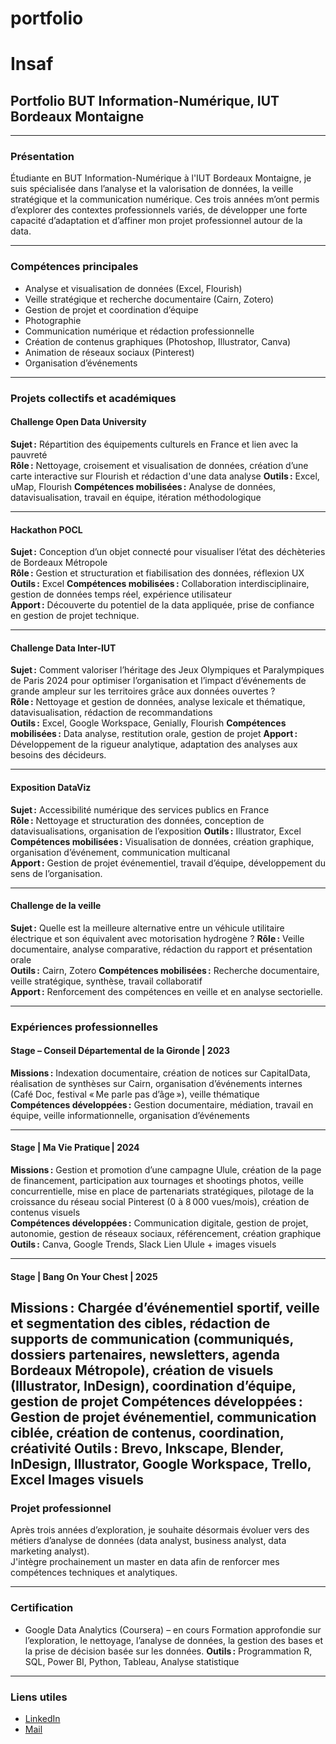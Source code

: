 # portfolio

# Insaf   
## Portfolio BUT Information-Numérique, IUT Bordeaux Montaigne

---

### Présentation

Étudiante en BUT Information-Numérique à l'IUT Bordeaux Montaigne, je suis spécialisée dans l’analyse et la valorisation de données, la veille stratégique et la communication numérique. 
Ces trois années m’ont permis d’explorer des contextes professionnels variés, de développer une forte capacité d’adaptation et d’affiner mon projet professionnel autour de la data.

---

### Compétences principales

- Analyse et visualisation de données (Excel, Flourish)
- Veille stratégique et recherche documentaire (Cairn, Zotero)
- Gestion de projet et coordination d’équipe
- Photographie
- Communication numérique et rédaction professionnelle
- Création de contenus graphiques (Photoshop, Illustrator, Canva)
- Animation de réseaux sociaux (Pinterest)
- Organisation d’événements 

---

### Projets collectifs et académiques

#### Challenge Open Data University  
**Sujet :** Répartition des équipements culturels en France et lien avec la pauvreté  
**Rôle :** Nettoyage, croisement et visualisation de données, création d’une carte interactive sur Flourish et rédaction d'une data analyse 
**Outils :** Excel, uMap, Flourish
**Compétences mobilisées :** Analyse de données, datavisualisation, travail en équipe, itération méthodologique  

---

#### Hackathon POCL  
**Sujet :** Conception d’un objet connecté pour visualiser l’état des déchèteries de Bordeaux Métropole  
**Rôle :** Gestion et structuration et fiabilisation des données, réflexion UX
**Outils :** Excel 
**Compétences mobilisées :** Collaboration interdisciplinaire, gestion de données temps réel, expérience utilisateur  
**Apport :** Découverte du potentiel de la data appliquée, prise de confiance en gestion de projet technique.

---

#### Challenge Data Inter-IUT  
**Sujet :** Comment valoriser l’héritage des Jeux Olympiques et Paralympiques de Paris 2024 
pour optimiser l’organisation et l’impact d’événements de grande ampleur sur les territoires grâce aux données ouvertes ?   
**Rôle :** Nettoyage et gestion de données, analyse lexicale et thématique, datavisualisation, rédaction de recommandations  
**Outils :** Excel, Google Workspace, Genially, Flourish
**Compétences mobilisées :** Data analyse, restitution orale, gestion de projet
**Apport :** Développement de la rigueur analytique, adaptation des analyses aux besoins des décideurs.

---

#### Exposition DataViz  
**Sujet :** Accessibilité numérique des services publics en France  
**Rôle :** Nettoyage et structuration des données, conception de datavisualisations, organisation de l’exposition 
**Outils :** Illustrator, Excel
**Compétences mobilisées :** Visualisation de données, création graphique, organisation d’événement, communication multicanal  
**Apport :** Gestion de projet événementiel, travail d’équipe, développement du sens de l’organisation.

---

#### Challenge de la veille  
**Sujet :** Quelle est la meilleure alternative entre un véhicule utilitaire électrique et son équivalent avec motorisation hydrogène ?
**Rôle :** Veille documentaire, analyse comparative, rédaction du rapport et présentation orale  
**Outils :** Cairn, Zotero 
**Compétences mobilisées :** Recherche documentaire, veille stratégique, synthèse, travail collaboratif  
**Apport :** Renforcement des compétences en veille et en analyse sectorielle.

---

### Expériences professionnelles

#### Stage – Conseil Départemental de la Gironde | 2023
**Missions :** Indexation documentaire, création de notices sur CapitalData, réalisation de synthèses sur Cairn, organisation d’événements internes (Café Doc, festival « Me parle pas d’âge »), veille thématique  
**Compétences développées :** Gestion documentaire, médiation, travail en équipe, veille informationnelle, organisation d’événements

---

#### Stage | Ma Vie Pratique | 2024
**Missions :** Gestion et promotion d’une campagne Ulule, création de la page de financement, participation aux tournages et shootings photos, veille concurrentielle, mise en place de partenariats stratégiques, pilotage de la croissance du réseau social Pinterest (0 à 8 000 vues/mois), création de contenus visuels  
**Compétences développées :** Communication digitale, gestion de projet, autonomie, gestion de réseaux sociaux, référencement, création graphique
**Outils :** Canva, Google Trends, Slack
Lien Ulule + images visuels

---

#### Stage | Bang On Your Chest | 2025
**Missions :** Chargée d’événementiel sportif, veille et segmentation des cibles, rédaction de supports de communication (communiqués, dossiers partenaires, newsletters, agenda Bordeaux Métropole), création de visuels (Illustrator, InDesign), coordination d’équipe, gestion de projet
**Compétences développées :** Gestion de projet événementiel, communication ciblée, création de contenus, coordination, créativité
**Outils :** Brevo, Inkscape, Blender, InDesign, Illustrator, Google Workspace, Trello, Excel
Images visuels 
---


### Projet professionnel

Après trois années d’exploration, je souhaite désormais évoluer vers des métiers d’analyse de données (data analyst, business analyst, data marketing analyst).  
J'intègre prochainement un master en data afin de renforcer mes compétences techniques et analytiques.  

---

### Certification

- Google Data Analytics (Coursera) – en cours
Formation approfondie sur l’exploration, le nettoyage, l’analyse de données, la gestion des
bases et la prise de décision basée sur les données.
**Outils :** Programmation R, SQL, Power BI, Python, Tableau, Analyse statistique
---

### Liens utiles
  
- [LinkedIn](www.linkedin.com/in/insaf-a-a120a7259)  
- [Mail](alilouinsaf@gmail.com)  
